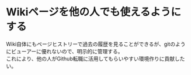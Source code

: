 # Wikiページを他の人でも使えるようにする
Wiki自体にもページヒストリーで過去の履歴を見ることができるが、gitのようにビューアーに優れないので、明示的に管理する。
<br>これにより、他の人がGithub転職に活用してもらいやすい環境作りに貢献したい。
